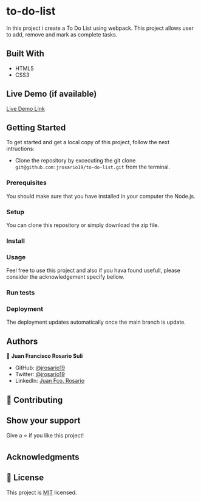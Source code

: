 # to-do-list
In this project i create a To Do List using webpack. This project allows user to add, remove and mark as complete tasks.

## Built With
- HTML5
- CSS3

## Live Demo (if available)

[Live Demo Link]()

## Getting Started
To get started and get a local copy of this project, follow the next intructions:
- Clone the repository by excecuting the git clone ```git@github.com:jrosario19/to-do-list.git``` from the terminal.

### Prerequisites
You should make sure that you have installed in your computer the Node.js.

### Setup
You can clone this repository or simply download the zip file.

### Install


### Usage
Feel free to use this project and also if you hava found usefull, please consider the acknowledgement specify bellow.

### Run tests

### Deployment
The deployment updates automatically once the main branch is update.

## Authors

👤 **Juan Francisco Rosario Suli**

- GitHub: [@jrosario19](https://github.com/jrosario19)
- Twitter: [@jrosario19](https://twitter.com/jrosario19)
- LinkedIn: [Juan Fco. Rosario](https://linkedin.com/in/juan-francisco-rosario-suli-44595051)

## 🤝 Contributing

## Show your support
Give a ⭐️ if you like this project!

## Acknowledgments

## 📝 License
This project is [MIT](./MIT.md) licensed.
